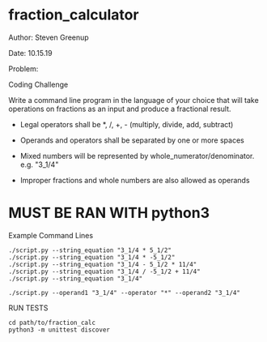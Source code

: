 # fraction_calculator


Author: Steven Greenup

Date: 10.15.19

Problem: 

Coding Challenge


Write a command line program in the language of your choice that will take operations on fractions as an input and produce a fractional result.


* Legal operators shall be *, /, +, - (multiply, divide, add, subtract)

* Operands and operators shall be separated by one or more spaces

* Mixed numbers will be represented by whole_numerator/denominator. e.g. "3_1/4"

* Improper fractions and whole numbers are also allowed as operands


# MUST BE RAN WITH python3

Example Command Lines
    
    ./script.py --string_equation "3_1/4 * 5_1/2"
    ./script.py --string_equation "3_1/4 * -5_1/2"
    ./script.py --string_equation "3_1/4 - 5_1/2 * 11/4"
    ./script.py --string_equation "3_1/4 / -5_1/2 + 11/4"
    ./script.py --string_equation "3_1/4"
        
    ./script.py --operand1 "3_1/4" --operator "*" --operand2 "3_1/4"
    
    
RUN TESTS
    
    cd path/to/fraction_calc
    python3 -m unittest discover